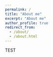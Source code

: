 ```yaml
---
permalink: /
title: "About me"
excerpt: "About me"
author_profile: true
redirect_from: 
  - /about/
  - /about.html
---
```


TEST


